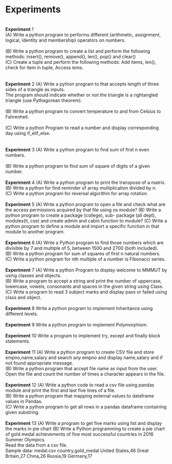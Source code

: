 # Experiments

<br><b>Experiment</b> 1<br>
(A) Write a python program to performs different (arithmetic, assignment, logical, identity and membership) operators on numbers.</br><br>
(B) Write a python program to create a list and perform the following methods: insert(), remove(), append(), len(), pop() and clear()<br>
(C) Create a tuple and perform the following methods: Add items, len(), check for item in tuple, Access iems.</br><br>
<br><b>Experiment</b> 2</b>
(A) Write a python program to that accepts length of three sides of a triangle as inputs.</br> The program should indicate whether or not the triangle is a rightangled triangle (use Pythagorean theorem).</br><br>
(B) Write a python program to convert temperature to and from Celsius to Fahrenheit.</br><br>
(C) Write a python Program to read a number and display corresponding day using if_elif_else.</br><br>
<br><b>Experiment</b> 3
(A) Write a python program to find sum of first n even numbers.</br>**<br>**
(B) Write a python program to find sum of square of digits of a given number.</br>
<br><b>Experiment</b> 4
(A) Write a python program to print the transpose of a matrix.</br>
(B) Write a python for find reminder of array multiplication divided by n.</br>
(C) Write a python program for reversal algorithm for array rotation.</br>
<br><b>Experiment</b> 5
(A) Write a python program to open a file and check what are the access permissions acquired by that file using os module?
(B) Write a python program to create a package (college), sub- package (all dept), modules(it, cse) and create admin and cabin function to module?
(C) Write a python program to define a module and import a specific function in that module to another program.</br>
<br><b>Experiment</b> 6 (A) Write a Python program to find those numbers which are divisible by 7 and multiple of 5, between 1500 and 2700 (both included).</br>
(B) Write a python program for sum of squares of first n natural numbers.</br>
(C) Write a python program for nth multiple of a number is Fibonacci series.</br>
<br><b>Experiment</b> 7
(A) Write a python Program to display welcome to MMMUT by using classes and objects.</br>
(B) Write a program to accept a string and print the number of uppercase, lowercase, vowels, consonants and spaces in the given string using Class.</br>
(C) Write a program to read 3 subject marks and display pass or failed using class and object.</br>
<br><b>Experiment</b> 8
Write a python program to implement Inheritance using different levels.</br>
<br><b>Experiment</b> 9
Write a python program to implement Polymorphism.</br>
<br><b>Experiment</b> 10
Write a program to implement try, except and finally block statements.</br>
<br><b>Experiment</b> 11
(A) Write a python program to create CSV file and store empno,name,salary and search any empno and display name,salary and if not found appropriate message.</br>
(B) Write a python program that accept file name as input from the user.</br> Open the file and count the number of times a character appears in the file.</br>
<br><b>Experiment</b> 12
(A) Write a python code to read a csv file using pandas module and print the first and last five lines of a file.</br>
(B) Write a python program that mapping external values to dataframe values in Pandas.</br>
(C) Write a python program to get all rows in a pandas dataframe containing given substring.</br>
<br><b>Experiment</b> 13
(A) Write a program to get five marks using list and display the marks in pie chart
(B) Write a Python programming to create a pie chart of gold medal achievements of five most successful countries in 2016 Summer Olympics.</br> Read the data from a csv file.</br>
Sample data: medal.csv
country,gold_medal
United States,46
Great Britain,27
China,26
Russia,19
Germany,17
